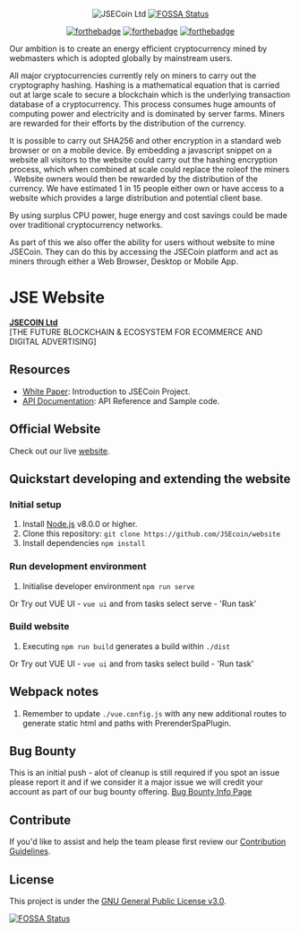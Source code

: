 <div align="center">

![JSECoin Ltd](https://jsecoin.com/docs/images/jseLogo_small_card.png)
[![FOSSA Status](https://app.fossa.com/api/projects/git%2Bgithub.com%2FAremixdj%2Fwebsite.svg?type=shield)](https://app.fossa.com/projects/git%2Bgithub.com%2FAremixdj%2Fwebsite?ref=badge_shield)
  
[![forthebadge](http://forthebadge.com/images/badges/built-with-love.svg)](http://forthebadge.com) [![forthebadge](http://forthebadge.com/images/badges/uses-js.svg)](http://forthebadge.com) [![forthebadge](http://forthebadge.com/images/badges/makes-people-smile.svg)](http://forthebadge.com)
</div>
  
  
Our ambition is to create an energy efficient cryptocurrency mined by webmasters which is adopted globally by mainstream users.
  
All major cryptocurrencies currently rely on miners to carry out the cryptography hashing. Hashing is a mathematical equation that is carried out at large scale to secure a blockchain which is the underlying transaction database of a cryptocurrency. This process consumes huge amounts of computing power and electricity and is dominated by server farms. Miners are rewarded for their efforts by the distribution of the currency.
  
It is possible to carry out SHA256 and other encryption in a standard web browser or on a mobile device. By embedding a javascript snippet on a website all visitors to the website could carry out the hashing encryption process, which when combined at scale could​ ​replace​ ​the role​ ​of​ ​the​ ​miners​. Website owners would then be rewarded by the distribution of the currency. We have estimated 1 in 15 people either own or have access to a website which provides a large distribution and potential client base.
  
By using surplus CPU power, huge energy and cost savings could be made over traditional cryptocurrency networks.
  
As part of this we also offer the ability for users without website to mine JSECoin. They can do this by accessing the JSECoin platform and act as miners through either a Web Browser, Desktop or Mobile App. 
  
# JSE Website

**[JSECOIN Ltd](https://jsecoin.com/)**  
[THE FUTURE BLOCKCHAIN & ECOSYSTEM FOR ECOMMERCE AND DIGITAL ADVERTISING]


## Resources

- [White Paper](https://jsecoin.com/whitepaper.pdf): Introduction to JSECoin Project.
- [API Documentation](https://developer.jsecoin.com/API): API Reference and Sample code.

## Official Website
Check out our live [website](https://jsecoin.com).

## Quickstart developing and extending the website

### Initial setup

1. Install [Node.js](https://nodejs.org) v8.0.0 or higher.
2. Clone this repository: `git clone https://github.com/JSEcoin/website`
3. Install dependencies `npm install`

### Run development environment

1. Initialise developer environment `npm run serve`

Or Try out VUE UI - `vue ui` and from tasks select serve - 'Run task'

### Build website

1. Executing `npm run build` generates a build within `./dist`

Or Try out VUE UI - `vue ui` and from tasks select build - 'Run task'

## Webpack notes

1. Remember to update `./vue.config.js` with any new additional routes to generate static html and paths with PrerenderSpaPlugin.

## Bug Bounty
This is an initial push - alot of cleanup is still required if you spot an issue please report it and if we consider it a major issue we will credit your account as part of our bug bounty offering.
[Bug Bounty Info Page](https://jsecoin.com/en/oddJobs/bugBounty)

## Contribute
If you'd like to assist and help the team please first review our [Contribution Guidelines](./CONTRIBUTING.md).

## License
This project is under the [GNU General Public License v3.0](./LICENSE).

[![FOSSA Status](https://app.fossa.com/api/projects/git%2Bgithub.com%2FAremixdj%2Fwebsite.svg?type=large)](https://app.fossa.com/projects/git%2Bgithub.com%2FAremixdj%2Fwebsite?ref=badge_large)
